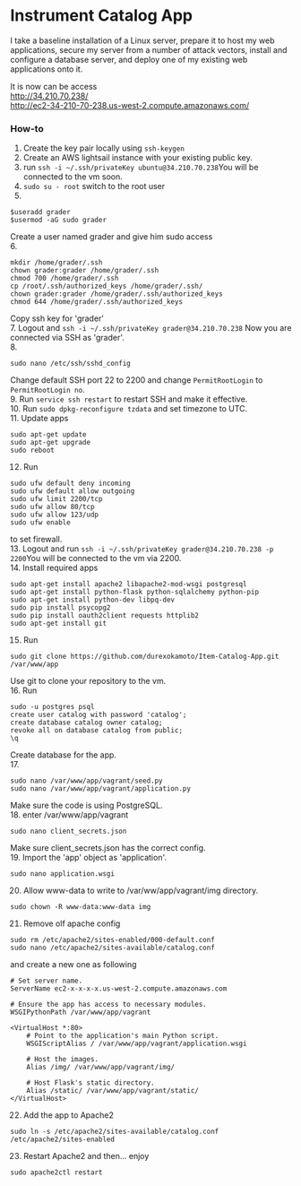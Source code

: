 # Instrument Catalog App

I take a baseline installation of a Linux server, prepare it to host my web applications, secure my server from a number of attack vectors, install and configure a database server, and deploy one of my existing web applications onto it.

It is now can be access
<br>
http://34.210.70.238/
<br>
http://ec2-34-210-70-238.us-west-2.compute.amazonaws.com/



### How-to
1. Create the key pair locally using ```ssh-keygen```
2. Create an AWS lightsail instance with your existing public key.
3. run ```ssh -i ~/.ssh/privateKey ubuntu@34.210.70.238```You will be connected to the vm soon.
4. ```sudo su - root``` switch to the root user
5.
```
$useradd grader
$usermod -aG sudo grader
```
Create a user named grader and give him sudo access
<br>
6. 
```
mkdir /home/grader/.ssh
chown grader:grader /home/grader/.ssh
chmod 700 /home/grader/.ssh
cp /root/.ssh/authorized_keys /home/grader/.ssh/
chown grader:grader /home/grader/.ssh/authorized_keys
chmod 644 /home/grader/.ssh/authorized_keys
``` 
Copy ssh key for 'grader'
<br>
7. Logout and ```ssh -i ~/.ssh/privateKey grader@34.210.70.238```
Now you are connected via SSH as 'grader'.
<br>
8.
```
sudo nano /etc/ssh/sshd_config
```
Change default SSH port 22 to 2200 and change ```PermitRootLogin``` to ```PermitRootLogin no```.
<br>
9. Run ```service ssh restart``` to restart SSH and make it effective.<br>
10. Run ```sudo dpkg-reconfigure tzdata``` and set timezone to UTC.<br>
11. Update apps
```
sudo apt-get update
sudo apt-get upgrade
sudo reboot
```
12. Run
```
sudo ufw default deny incoming
sudo ufw default allow outgoing
sudo ufw limit 2200/tcp
sudo ufw allow 80/tcp
sudo ufw allow 123/udp
sudo ufw enable
```
to set firewall.<br>
13. Logout and run ```ssh -i ~/.ssh/privateKey grader@34.210.70.238 -p 2200```You will be connected to the vm via 2200.<br>
14. Install required apps
```
sudo apt-get install apache2 libapache2-mod-wsgi postgresql
sudo apt-get install python-flask python-sqlalchemy python-pip
sudo apt-get install python-dev libpq-dev
sudo pip install psycopg2
sudo pip install oauth2client requests httplib2
sudo apt-get install git
```
15. Run
```
sudo git clone https://github.com/durexokamoto/Item-Catalog-App.git /var/www/app
```
Use git to clone your repository to the vm.<br>
16. Run
```
sudo -u postgres psql
create user catalog with password 'catalog';
create database catalog owner catalog;
revoke all on database catalog from public;
\q
```
Create database for the app.<br>
17. 
```
sudo nano /var/www/app/vagrant/seed.py
sudo nano /var/www/app/vagrant/application.py
```
Make sure the code is using PostgreSQL.<br>
18. enter /var/www/app/vagrant
```
sudo nano client_secrets.json
```
Make sure client_secrets.json has the correct config.<br>
19. Import the 'app' object as 'application'.
```
sudo nano application.wsgi
```
20. Allow www-data to write to /var/ww/app/vagrant/img directory.
```
sudo chown -R www-data:www-data img
```
21. Remove olf apache config
```
sudo rm /etc/apache2/sites-enabled/000-default.conf
sudo nano /etc/apache2/sites-available/catalog.conf
```
and create a new one as following
```
# Set server name.
ServerName ec2-x-x-x-x.us-west-2.compute.amazonaws.com

# Ensure the app has access to necessary modules.
WSGIPythonPath /var/www/app/vagrant

<VirtualHost *:80>
    # Point to the application's main Python script.
    WSGIScriptAlias / /var/www/app/vagrant/application.wsgi

    # Host the images.
    Alias /img/ /var/www/app/vagrant/img/

    # Host Flask's static directory.
    Alias /static/ /var/www/app/vagrant/static/
</VirtualHost>
```
22. Add the app to Apache2
```
sudo ln -s /etc/apache2/sites-available/catalog.conf /etc/apache2/sites-enabled
```
23. Restart Apache2 and then... enjoy
```
sudo apache2ctl restart
```
